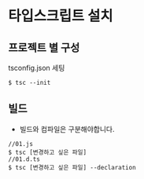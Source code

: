 # 타입스크립트 설치

## 프로젝트 별 구성

tsconfig.json 세팅

```shell
$ tsc --init
```

## 빌드

- 빌드와 컴파일은 구분해야합니다.

```shell
//01.js
$ tsc [변경하고 싶은 파일]
//01.d.ts
$ tsc [변경하고 싶은 파일] --declaration
```
